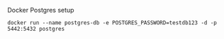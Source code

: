 Docker Postgres setup

```terminal
docker run --name postgres-db -e POSTGRES_PASSWORD=testdb123 -d -p 5442:5432 postgres
```